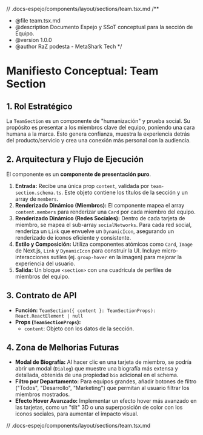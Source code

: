 // .docs-espejo/components/layout/sections/team.tsx.md
/**
 * @file team.tsx.md
 * @description Documento Espejo y SSoT conceptual para la sección de Equipo.
 * @version 1.0.0
 * @author RaZ podesta - MetaShark Tech
 */

# Manifiesto Conceptual: Team Section

## 1. Rol Estratégico

La `TeamSection` es un componente de "humanización" y prueba social. Su propósito es presentar a los miembros clave del equipo, poniendo una cara humana a la marca. Esto genera confianza, muestra la experiencia detrás del producto/servicio y crea una conexión más personal con la audiencia.

## 2. Arquitectura y Flujo de Ejecución

El componente es un **componente de presentación puro**.

1.  **Entrada:** Recibe una única prop `content`, validada por `team-section.schema.ts`. Este objeto contiene los títulos de la sección y un array de `members`.
2.  **Renderizado Dinámico (Miembros):** El componente mapea el array `content.members` para renderizar una `Card` por cada miembro del equipo.
3.  **Renderizado Dinámico (Redes Sociales):** Dentro de cada tarjeta de miembro, se mapea el sub-array `socialNetworks`. Para cada red social, renderiza un `Link` que envuelve un `DynamicIcon`, asegurando un renderizado de iconos eficiente y consistente.
4.  **Estilo y Composición:** Utiliza componentes atómicos como `Card`, `Image` de Next.js, `Link` y `DynamicIcon` para construir la UI. Incluye micro-interacciones sutiles (ej. `group-hover` en la imagen) para mejorar la experiencia del usuario.
5.  **Salida:** Un bloque `<section>` con una cuadrícula de perfiles de miembros del equipo.

## 3. Contrato de API

-   **Función:** `TeamSection({ content }: TeamSectionProps): React.ReactElement | null`
-   **Props (`TeamSectionProps`):**
    -   `content`: Objeto con los datos de la sección.

## 4. Zona de Melhorias Futuras

*   **Modal de Biografía:** Al hacer clic en una tarjeta de miembro, se podría abrir un modal (`Dialog`) que muestre una biografía más extensa y detallada, obtenida de una propiedad `bio` adicional en el schema.
*   **Filtro por Departamento:** Para equipos grandes, añadir botones de filtro ("Todos", "Desarrollo", "Marketing") que permitan al usuario filtrar los miembros mostrados.
*   **Efecto Hover Avanzado:** Implementar un efecto hover más avanzado en las tarjetas, como un "tilt" 3D o una superposición de color con los iconos sociales, para aumentar el impacto visual.

// .docs-espejo/components/layout/sections/team.tsx.md